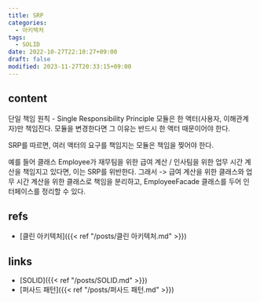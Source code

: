 ```yaml
---
title: SRP
categories:
  - 아키텍처
tags:
  - SOLID
date: 2022-10-27T22:10:27+09:00
draft: false
modified: 2023-11-27T20:33:15+09:00
---
```


## content
단일 책임 원칙 - Single Responsibility Principle
모듈은 한 액터(사용자, 이해관계자)만 책임진다. 모듈을 변경한다면 그 이유는 반드시 한 액터 때문이어야 한다.

SRP를 따르면, 여러 액터의 요구를 책임지는 모듈은 책임을 찢어야 한다. 

예를 들어 클래스 Employee가 재무팀을 위한 급여 계산 / 인사팀을 위한 업무 시간 계산을 책임지고 있다면, 이는 SRP를 위반한다. 
그래서 -> 급여 계산을 위한 클래스와 업무 시간 계산을 위한 클래스로 책임을 분리하고, EmployeeFacade 클래스를 두어 인터페이스를 정리할 수 있다.


## refs
- [클린 아키텍처]({{< ref "/posts/클린 아키텍처.md" >}})


## links
- [SOLID]({{< ref "/posts/SOLID.md" >}})
- [퍼사드 패턴]({{< ref "/posts/퍼사드 패턴.md" >}})
